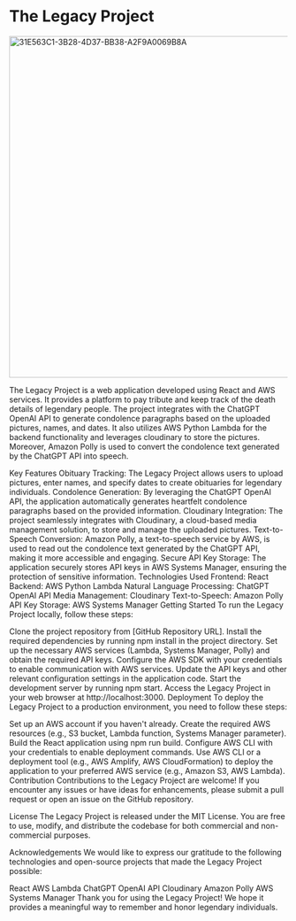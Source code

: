 # The Legacy Project
<img width="617" alt="31E563C1-3B28-4D37-BB38-A2F9A0069B8A" src="https://github.com/masroorposh10/The-Legacy/assets/113950154/7f1bcc12-19a5-4fa9-93f0-821043a546ac">



The Legacy Project is a web application developed using React and AWS services. It provides a platform to pay tribute and keep track of the death details of legendary people. The project integrates with the ChatGPT OpenAI API to generate condolence paragraphs based on the uploaded pictures, names, and dates. It also utilizes AWS Python Lambda for the backend functionality and leverages cloudinary to store the pictures. Moreover, Amazon Polly is used to convert the condolence text generated by the ChatGPT API into speech.

Key Features
Obituary Tracking: The Legacy Project allows users to upload pictures, enter names, and specify dates to create obituaries for legendary individuals.
Condolence Generation: By leveraging the ChatGPT OpenAI API, the application automatically generates heartfelt condolence paragraphs based on the provided information.
Cloudinary Integration: The project seamlessly integrates with Cloudinary, a cloud-based media management solution, to store and manage the uploaded pictures.
Text-to-Speech Conversion: Amazon Polly, a text-to-speech service by AWS, is used to read out the condolence text generated by the ChatGPT API, making it more accessible and engaging.
Secure API Key Storage: The application securely stores API keys in AWS Systems Manager, ensuring the protection of sensitive information.
Technologies Used
Frontend: React
Backend: AWS Python Lambda
Natural Language Processing: ChatGPT OpenAI API
Media Management: Cloudinary
Text-to-Speech: Amazon Polly
API Key Storage: AWS Systems Manager
Getting Started
To run the Legacy Project locally, follow these steps:

Clone the project repository from [GitHub Repository URL].
Install the required dependencies by running npm install in the project directory.
Set up the necessary AWS services (Lambda, Systems Manager, Polly) and obtain the required API keys.
Configure the AWS SDK with your credentials to enable communication with AWS services.
Update the API keys and other relevant configuration settings in the application code.
Start the development server by running npm start.
Access the Legacy Project in your web browser at http://localhost:3000.
Deployment
To deploy the Legacy Project to a production environment, you need to follow these steps:

Set up an AWS account if you haven't already.
Create the required AWS resources (e.g., S3 bucket, Lambda function, Systems Manager parameter).
Build the React application using npm run build.
Configure AWS CLI with your credentials to enable deployment commands.
Use AWS CLI or a deployment tool (e.g., AWS Amplify, AWS CloudFormation) to deploy the application to your preferred AWS service (e.g., Amazon S3, AWS Lambda).
Contribution
Contributions to the Legacy Project are welcome! If you encounter any issues or have ideas for enhancements, please submit a pull request or open an issue on the GitHub repository.

License
The Legacy Project is released under the MIT License. You are free to use, modify, and distribute the codebase for both commercial and non-commercial purposes.

Acknowledgements
We would like to express our gratitude to the following technologies and open-source projects that made the Legacy Project possible:

React
AWS Lambda
ChatGPT OpenAI API
Cloudinary
Amazon Polly
AWS Systems Manager
Thank you for using the Legacy Project! We hope it provides a meaningful way to remember and honor legendary individuals.

